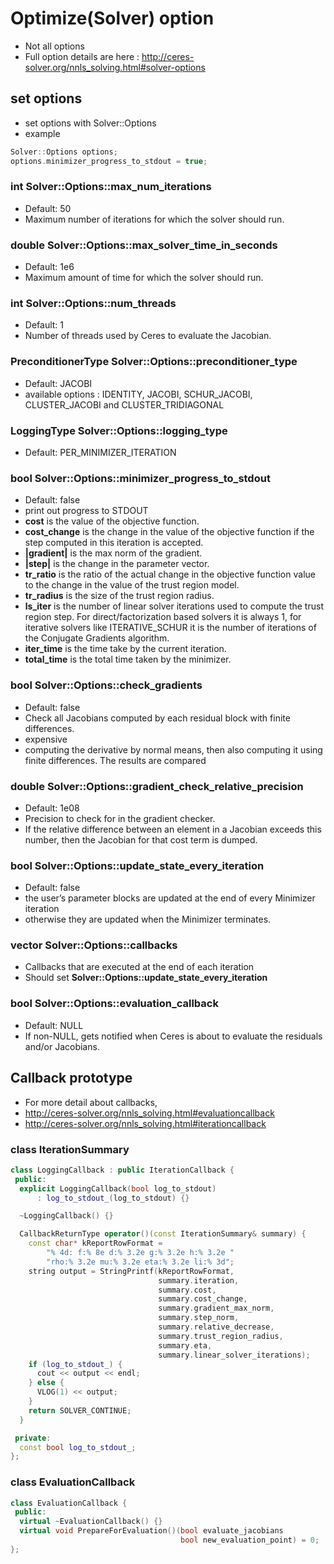 # Optimize(Solver) option
* Not all options
* Full option details are here : http://ceres-solver.org/nnls_solving.html#solver-options

## set options
* set options with Solver::Options
* example 
```cpp
Solver::Options options;
options.minimizer_progress_to_stdout = true;
```

### int Solver::Options::max_num_iterations
* Default: 50
* Maximum number of iterations for which the solver should run.

### double Solver::Options::max_solver_time_in_seconds
* Default: 1e6 
* Maximum amount of time for which the solver should run.

### int Solver::Options::num_threads
* Default: 1
* Number of threads used by Ceres to evaluate the Jacobian.

### PreconditionerType Solver::Options::preconditioner_type
* Default: JACOBI
* available options : IDENTITY, JACOBI, SCHUR_JACOBI, CLUSTER_JACOBI and CLUSTER_TRIDIAGONAL

### LoggingType Solver::Options::logging_type
* Default: PER_MINIMIZER_ITERATION

### bool Solver::Options::minimizer_progress_to_stdout
* Default: false
* print out progress to STDOUT
* __cost__ is the value of the objective function.
* __cost_change__ is the change in the value of the objective function if the step computed in this iteration is accepted.
* __|gradient|__ is the max norm of the gradient.
* __|step|__ is the change in the parameter vector.
* __tr_ratio__ is the ratio of the actual change in the objective function value to the change in the value of the trust region model.
* __tr_radius__ is the size of the trust region radius.
* __ls_iter__ is the number of linear solver iterations used to compute the trust region step. For direct/factorization based solvers it is always 1, for iterative solvers like ITERATIVE_SCHUR it is the number of iterations of the Conjugate Gradients algorithm.
* __iter_time__ is the time take by the current iteration.
* __total_time__ is the total time taken by the minimizer.

### bool Solver::Options::check_gradients
* Default: false
* Check all Jacobians computed by each residual block with finite differences. 
* expensive
* computing the derivative by normal means, then also computing it using finite differences. The results are compared

### double Solver::Options::gradient_check_relative_precision
* Default: 1e08
* Precision to check for in the gradient checker.
* If the relative difference between an element in a Jacobian exceeds this number, then the Jacobian for that cost term is dumped.

### bool Solver::Options::update_state_every_iteration
* Default: false
* the user’s parameter blocks are updated at the end of every Minimizer iteration
* otherwise they are updated when the Minimizer terminates.

### vector<IterationCallback> Solver::Options::callbacks
* Callbacks that are executed at the end of each iteration
* Should set __Solver::Options::update_state_every_iteration__

### bool Solver::Options::evaluation_callback
* Default: NULL
* If non-NULL, gets notified when Ceres is about to evaluate the residuals and/or Jacobians.

## Callback prototype
* For more detail about callbacks,
* http://ceres-solver.org/nnls_solving.html#evaluationcallback
* http://ceres-solver.org/nnls_solving.html#iterationcallback

### class IterationSummary
```cpp
class LoggingCallback : public IterationCallback {
 public:
  explicit LoggingCallback(bool log_to_stdout)
      : log_to_stdout_(log_to_stdout) {}

  ~LoggingCallback() {}

  CallbackReturnType operator()(const IterationSummary& summary) {
    const char* kReportRowFormat =
        "% 4d: f:% 8e d:% 3.2e g:% 3.2e h:% 3.2e "
        "rho:% 3.2e mu:% 3.2e eta:% 3.2e li:% 3d";
    string output = StringPrintf(kReportRowFormat,
                                 summary.iteration,
                                 summary.cost,
                                 summary.cost_change,
                                 summary.gradient_max_norm,
                                 summary.step_norm,
                                 summary.relative_decrease,
                                 summary.trust_region_radius,
                                 summary.eta,
                                 summary.linear_solver_iterations);
    if (log_to_stdout_) {
      cout << output << endl;
    } else {
      VLOG(1) << output;
    }
    return SOLVER_CONTINUE;
  }

 private:
  const bool log_to_stdout_;
};
```

### class EvaluationCallback
```cpp
class EvaluationCallback {
 public:
  virtual ~EvaluationCallback() {}
  virtual void PrepareForEvaluation()(bool evaluate_jacobians
                                      bool new_evaluation_point) = 0;
};
```
